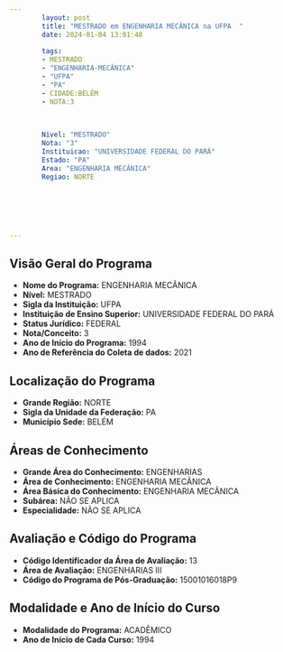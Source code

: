 ```yaml
---
        layout: post
        title: "MESTRADO em ENGENHARIA MECÂNICA na UFPA  "
        date: 2024-01-04 13:01:48
     
        tags:
        - MESTRADO
        - "ENGENHARIA-MECÂNICA"
        - "UFPA"
        - "PA"
        - CIDADE:BELÉM
        - NOTA:3
        
       

        Nivel: "MESTRADO"
        Nota: "3"
        Instituicao: "UNIVERSIDADE FEDERAL DO PARÁ"
        Estado: "PA"
        Area: "ENGENHARIA MECÂNICA"
        Regiao: NORTE
        
        
        
        
        
        
---
```

## Visão Geral do Programa
- **Nome do Programa:** ENGENHARIA MECÂNICA
- **Nível:** MESTRADO
- **Sigla da Instituição:** UFPA
- **Instituição de Ensino Superior:** UNIVERSIDADE FEDERAL DO PARÁ
- **Status Jurídico:** FEDERAL
- **Nota/Conceito:** 3
- **Ano de Início do Programa:** 1994
- **Ano de Referência do Coleta de dados:** 2021

## Localização do Programa
- **Grande Região:** NORTE
- **Sigla da Unidade da Federação:** PA
- **Município Sede:** BELÉM

## Áreas de Conhecimento
- **Grande Área do Conhecimento:** ENGENHARIAS
- **Área de Conhecimento:** ENGENHARIA MECÂNICA
- **Área Básica do Conhecimento:** ENGENHARIA MECÂNICA
- **Subárea:** NÃO SE APLICA
- **Especialidade:** NÃO SE APLICA

## Avaliação e Código do Programa
- **Código Identificador da Área de Avaliação:** 13
- **Área de Avaliação:** ENGENHARIAS III
- **Código do Programa de Pós-Graduação:** 15001016018P9


## Modalidade e Ano de Início do Curso
- **Modalidade do Programa:** ACADÊMICO
- **Ano de Início de Cada Curso:** 1994
